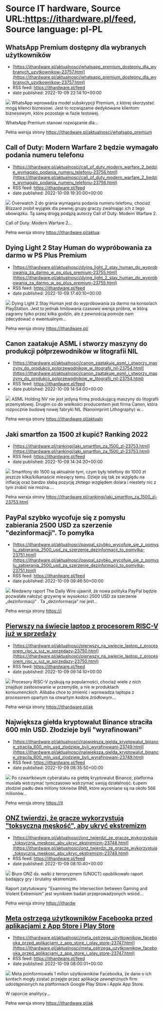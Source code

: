 # Source IT hardware, Source URL:https://ithardware.pl/feed, Source language: pl-PL

## WhatsApp Premium dostępny dla wybranych użytkowników
 - [https://ithardware.pl/aktualnosci/whatsapp_premium_dostepny_dla_wybranych_uzytkownikow-23757.html](https://ithardware.pl/aktualnosci/whatsapp_premium_dostepny_dla_wybranych_uzytkownikow-23757.html)
 - RSS feed: https://ithardware.pl/feed
 - date published: 2022-10-09 22:14:10+00:00

<img src="https://ithardware.pl/artykuly/min/23757_1.jpg" />            WhatsApp wprowadza model subskrypcji Premium, z kt&oacute;rej skorzystać mogą klienci biznesowi. Jest to rozwiązanie dedykowane klientom biznesowym, kt&oacute;re pozostaje w fazie testowej.

WhatsApp Premium stanowi rozwiązanie dla...
            <p>Pełna wersja strony <a href="https://ithardware.pl/aktualnosci/whatsapp_premium_dostepny_dla_wybranych_uzytkownikow-23757.html">https://ithardware.pl/aktualnosci/whatsapp_premium

## Call of Duty: Modern Warfare 2 będzie wymagało podania numeru telefonu
 - [https://ithardware.pl/aktualnosci/call_of_duty_modern_warfare_2_bedzie_wymagalo_podania_numeru_telefonu-23756.html](https://ithardware.pl/aktualnosci/call_of_duty_modern_warfare_2_bedzie_wymagalo_podania_numeru_telefonu-23756.html)
 - RSS feed: https://ithardware.pl/feed
 - date published: 2022-10-09 19:30:00+00:00

<img src="https://ithardware.pl/artykuly/min/23756_1.jpg" />            Overwatch 2 do grania wymagana podania numeru telefonu, chociaż Blizzard zrobił wyjątek dla pewnej grupy graczy zwalniając ich z tego obowiązku. Tą samą drogą podążą autorzy Call of Duty: Modern Warfare 2.

Call of Duty: Modern Warfare 2...
            <p>Pełna wersja strony <a href="https://ithardware.pl/aktualnosci/call_of_duty_modern_warfare_2_bedzie_wymagalo_podania_numeru_telefonu-23756.html">https://ithardware.pl/aktua

## Dying Light 2 Stay Human do wypróbowania za darmo w PS Plus Premium
 - [https://ithardware.pl/aktualnosci/dying_light_2_stay_human_do_wyprobowania_za_darmo_w_ps_plus_premium-23755.html](https://ithardware.pl/aktualnosci/dying_light_2_stay_human_do_wyprobowania_za_darmo_w_ps_plus_premium-23755.html)
 - RSS feed: https://ithardware.pl/feed
 - date published: 2022-10-09 17:40:10+00:00

<img src="https://ithardware.pl/artykuly/min/23755_1.jpg" />            Dying Light 2 Stay Human jest do wypr&oacute;bowania za darmo na konsolach PlayStation. Jest to jednak limitowana czasowo wersja pr&oacute;bna, w kt&oacute;rą zagramy tylko przez kilka godzin, ale z pewnością pomoże nam zdecydować o ewentualnym...
            <p>Pełna wersja strony <a href="https://ithardware.pl/aktualnosci/dying_light_2_stay_human_do_wyprobowania_za_darmo_w_ps_plus_premium-23755.html">https://ithardware.pl/

## Canon zaatakuje ASML i stworzy maszyny do produkcji półprzewodników w litografii NIL
 - [https://ithardware.pl/aktualnosci/canon_zaatakuje_asml_i_stworzy_maszyny_do_produkcji_polprzewodnikow_w_litografii_nil-23754.html](https://ithardware.pl/aktualnosci/canon_zaatakuje_asml_i_stworzy_maszyny_do_produkcji_polprzewodnikow_w_litografii_nil-23754.html)
 - RSS feed: https://ithardware.pl/feed
 - date published: 2022-10-09 14:54:00+00:00

<img src="https://ithardware.pl/artykuly/min/23754_1.jpg" />            ASML Holding NV nie jest jedyną firmą produkującą maszyny do litografii przemysłowej.&nbsp;Drugim co do wielkości producentem jest firma Canon, kt&oacute;ra rozpocznie budowę nowej fabryki NIL (Nanoimprint Lithography) w...
            <p>Pełna wersja strony <a href="https://ithardware.pl/aktualnosci/canon_zaatakuje_asml_i_stworzy_maszyny_do_produkcji_polprzewodnikow_w_litografii_nil-23754.html">https://ithardware.pl/aktualn

## Jaki smartfon za 1500 zł kupić? Ranking 2022
 - [https://ithardware.pl/rankingi/jaki_smartfon_za_1500_zl-23753.html](https://ithardware.pl/rankingi/jaki_smartfon_za_1500_zl-23753.html)
 - RSS feed: https://ithardware.pl/feed
 - date published: 2022-10-09 14:34:20+00:00

<img src="https://ithardware.pl/artykuly/min/23753_1.jpg" />            Smartfony do 1500 są aktualnie tym, czym były telefony do 1000 zł jeszcze kilka/kilkanaście miesięcy temu. Dzieje się tak ze względu na inflację oraz bardzo słabą pozycję złotego względem dolara i niestety nic z tym zrobić nie można....
            <p>Pełna wersja strony <a href="https://ithardware.pl/rankingi/jaki_smartfon_za_1500_zl-23753.html">https://ithardware.pl/rankingi/jaki_smartfon_za_1500_zl-23753.html</a></p>

## PayPal szybko wycofuje się z pomysłu zabierania 2500 USD za szerzenie "dezinformacji". To pomyłka
 - [https://ithardware.pl/aktualnosci/paypal_szybko_wycofuje_sie_z_pomyslu_zabierania_2500_usd_za_szerzenie_dezinformacji_to_pomylka-23751.html](https://ithardware.pl/aktualnosci/paypal_szybko_wycofuje_sie_z_pomyslu_zabierania_2500_usd_za_szerzenie_dezinformacji_to_pomylka-23751.html)
 - RSS feed: https://ithardware.pl/feed
 - date published: 2022-10-09 09:46:50+00:00

<img src="https://ithardware.pl/artykuly/min/23751_1.jpg" />            Niedawny&nbsp;raport&nbsp;The Daily Wire&nbsp;ujawnił, że&nbsp;nowa polityka&nbsp;PayPal będzie pozwalała nałożyć grzywnę w wysokości 2500 USD za szerzenie &bdquo;dezinformacji&rdquo; .&nbsp;Ta &bdquo;dezinformacja&rdquo; nie jest...
            <p>Pełna wersja strony <a href="https://ithardware.pl/aktualnosci/paypal_szybko_wycofuje_sie_z_pomyslu_zabierania_2500_usd_za_szerzenie_dezinformacji_to_pomylka-23751.html">https://i

## Pierwszy na świecie laptop z procesorem RISC-V już w sprzedaży
 - [https://ithardware.pl/aktualnosci/pierwszy_na_swiecie_laptop_z_procesorem_risc_v_juz_w_sprzedazy-23750.html](https://ithardware.pl/aktualnosci/pierwszy_na_swiecie_laptop_z_procesorem_risc_v_juz_w_sprzedazy-23750.html)
 - RSS feed: https://ithardware.pl/feed
 - date published: 2022-10-09 09:14:10+00:00

<img src="https://ithardware.pl/artykuly/min/23750_1.jpg" />            Procesory RISC-V zyskują na popularności, chociaż wiele z nich znajduje zastosowanie w przemyśle, a nie w produktach konsumenckich.&nbsp;Alibaba&nbsp;chce to zmienić i wprowadza&nbsp;laptopa z procesorem opartym na otwartym kodzie źr&oacute;dłowym...
            <p>Pełna wersja strony <a href="https://ithardware.pl/aktualnosci/pierwszy_na_swiecie_laptop_z_procesorem_risc_v_juz_w_sprzedazy-23750.html">https://ithardware.pl/ak

## Największa giełda kryptowalut Binance straciła 600 mln USD. Złodzieje byli "wyrafinowani"
 - [https://ithardware.pl/aktualnosci/najwieksza_gielda_kryptowalut_binance_stracila_600_mln_usd_zlodzieje_byli_wyrafinowani-23749.html](https://ithardware.pl/aktualnosci/najwieksza_gielda_kryptowalut_binance_stracila_600_mln_usd_zlodzieje_byli_wyrafinowani-23749.html)
 - RSS feed: https://ithardware.pl/feed
 - date published: 2022-10-09 08:35:50+00:00

<img src="https://ithardware.pl/artykuly/min/23749_1.jpg" />            Po czwartkowym cyberataku na giełdę kryptowalut Binance, platforma musiała wstrzymać tymczasowo wstrzymać swoją działalność. Łupem złodziei padłu dwa miliony tokne&oacute;w BNB, kt&oacute;re wyceniane są na około&nbsp;566 milion&oacute;w...
            <p>Pełna wersja strony <a href="https://ithardware.pl/aktualnosci/najwieksza_gielda_kryptowalut_binance_stracila_600_mln_usd_zlodzieje_byli_wyrafinowani-23749.html">https://it

## ONZ twierdzi, że gracze wykorzystują "toksyczną męskość", aby ukryć ekstremizm
 - [https://ithardware.pl/aktualnosci/onz_twierdzi_ze_gracze_wykorzystuja_toksyczna_meskosc_aby_ukryc_ekstremizm-23748.html](https://ithardware.pl/aktualnosci/onz_twierdzi_ze_gracze_wykorzystuja_toksyczna_meskosc_aby_ukryc_ekstremizm-23748.html)
 - RSS feed: https://ithardware.pl/feed
 - date published: 2022-10-09 08:10:40+00:00

<img src="https://ithardware.pl/artykuly/min/23748_1.jpg" />            Biuro ONZ ds. walki z terroryzmem (UNOCT) opublikowało raport badający gry i brutalny ekstremizm.

Raport zatytułowany &quot;Examining the Intersection between Gaming and Violent Extremism&quot; jest wynikiem badań przeprowadzonych wśr&oacute;d...
            <p>Pełna wersja strony <a href="https://ithardware.pl/aktualnosci/onz_twierdzi_ze_gracze_wykorzystuja_toksyczna_meskosc_aby_ukryc_ekstremizm-23748.html">https://ithardw

## Meta ostrzega użytkowników Facebooka przed aplikacjami z App Store i Play Store
 - [https://ithardware.pl/aktualnosci/meta_ostrzega_uzytkownikow_facebooka_przed_aplikacjami_z_app_store_i_play_store-23747.html](https://ithardware.pl/aktualnosci/meta_ostrzega_uzytkownikow_facebooka_przed_aplikacjami_z_app_store_i_play_store-23747.html)
 - RSS feed: https://ithardware.pl/feed
 - date published: 2022-10-09 08:00:01+00:00

<img src="https://ithardware.pl/artykuly/min/23747_1.jpg" />            Meta poinformowała&nbsp;1 milion użytkownik&oacute;w Facebooka, że dane o ich kontach mogły zostać przejęte przez aplikacje zewnętrznych firm udostępnionych na platformach Google Play Store i Apple App Store.

W raporcie analitycy...
            <p>Pełna wersja strony <a href="https://ithardware.pl/aktualnosci/meta_ostrzega_uzytkownikow_facebooka_przed_aplikacjami_z_app_store_i_play_store-23747.html">https://ithardware.pl/ak
